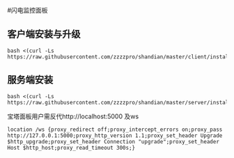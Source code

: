 #闪电监控面板


## 客户端安装与升级
```
bash <(curl -Ls https://raw.githubusercontent.com/zzzzpro/shandian/master/client/install.sh)
```

## 服务端安装
```
bash <(curl -Ls https://raw.githubusercontent.com/zzzzpro/shandian/master/server/install.sh)
```

宝塔面板用户需反代http://localhost:5000 及ws
```
location /ws {proxy_redirect off;proxy_intercept_errors on;proxy_pass http://127.0.0.1:5000;proxy_http_version 1.1;proxy_set_header Upgrade $http_upgrade;proxy_set_header Connection "upgrade";proxy_set_header Host $http_host;proxy_read_timeout 300s;}
```
